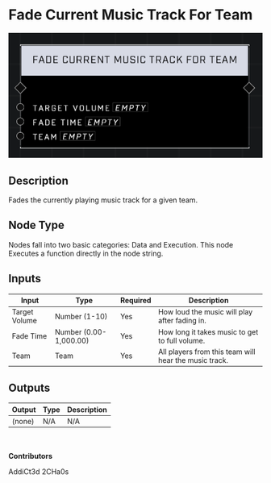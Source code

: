 # Fade Current Music Track For Team
![](../../../.gitbook/assets/fade-current-music-track-for-team.png)
## Description
Fades the currently playing music track for a given team.

## Node Type
Nodes fall into two basic categories: Data and Execution. This node Executes a function directly in the node string.

## Inputs
| Input            | Type             | Required | Description												    |
|------------------|------------------|----------|--------------------------------------------------------------|
| Target Volume | Number (1-10)| Yes | How loud the music will play after fading in.|
| Fade Time | Number (0.00-1,000.00)| Yes | How long it takes music to get to full volume.|
| Team | Team | Yes | All players from this team will hear the music track.|

## Outputs
| Output           | Type             | Description												     |
|------------------|------------------|--------------------------------------------------------------|
| (none) | N/A  | N/A  |

\
\
**Contributors**

AddiCt3d 2CHa0s
